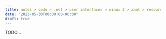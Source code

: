 ```yaml
---
title: notes > code > .net > user interfaces > winui 3 > xaml > resources > theme resources
date: "2023-05-30T00:00:00-06:00"
draft: true
---
```


TODO...
